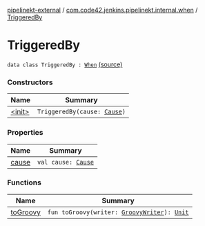 [pipelinekt-external](../../index.md) / [com.code42.jenkins.pipelinekt.internal.when](../index.md) / [TriggeredBy](./index.md)

# TriggeredBy

`data class TriggeredBy : `[`When`](../../com.code42.jenkins.pipelinekt.core/-when.md) [(source)](https://github.com/code42/pipelinekt/tree/master/internal/src/main/kotlin/com/code42/jenkins/pipelinekt/internal/when/TriggeredBy.kt#L7)

### Constructors

| Name | Summary |
|---|---|
| [&lt;init&gt;](-init-.md) | `TriggeredBy(cause: `[`Cause`](../../com.code42.jenkins.pipelinekt.core/-cause/index.md)`)` |

### Properties

| Name | Summary |
|---|---|
| [cause](cause.md) | `val cause: `[`Cause`](../../com.code42.jenkins.pipelinekt.core/-cause/index.md) |

### Functions

| Name | Summary |
|---|---|
| [toGroovy](to-groovy.md) | `fun toGroovy(writer: `[`GroovyWriter`](../../com.code42.jenkins.pipelinekt.core.writer/-groovy-writer/index.md)`): `[`Unit`](https://kotlinlang.org/api/latest/jvm/stdlib/kotlin/-unit/index.html) |
